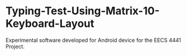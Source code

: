 # Typing-Test-Using-Matrix-10-Keyboard-Layout
Experimental software developed for Android device for the EECS 4441 Project.
